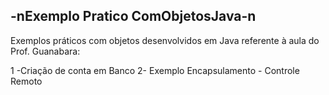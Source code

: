 ## -nExemplo Pratico ComObjetosJava-n
Exemplos práticos com objetos desenvolvidos em Java referente à aula do Prof. Guanabara:

1 -Criação de conta em Banco 
2- Exemplo Encapsulamento - Controle Remoto
